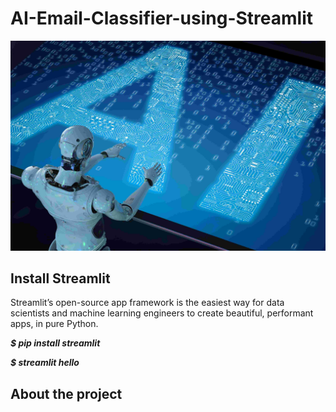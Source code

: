 # AI-Email-Classifier-using-Streamlit
![AI](/aiclassifier-min.jpg)
## Install Streamlit
Streamlit’s open-source app framework is the easiest way for data scientists and machine learning engineers to create beautiful, performant apps, in pure Python.

**_$ pip install streamlit_**

**_$ streamlit hello_**

## About the project
